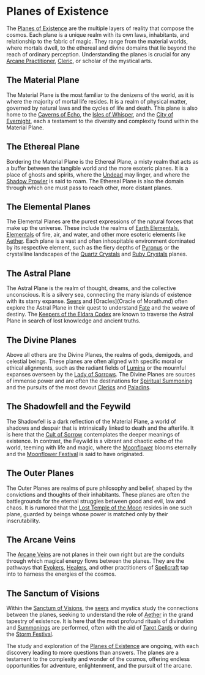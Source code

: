 # Planes of Existence

The [Planes of Existence](Planes%20of%20Existence.md) are the multiple layers of reality that compose the cosmos. Each plane is a unique realm with its own laws, inhabitants, and relationship to the fabric of magic. They range from the material worlds, where mortals dwell, to the ethereal and divine domains that lie beyond the reach of ordinary perception. Understanding the planes is crucial for any [Arcane Practitioner](Arcane%20Practitioner.md), [Cleric](Cleric.md), or scholar of the mystical arts.

## The Material Plane

The Material Plane is the most familiar to the denizens of the world, as it is where the majority of mortal life resides. It is a realm of physical matter, governed by natural laws and the cycles of life and death. This plane is also home to the [Caverns of Echo](Caverns%20of%20Echo.md), the [Isles of Whisper](Isles%20of%20Whisper.md), and the [City of Evernight](City%20of%20Evernight.md), each a testament to the diversity and complexity found within the Material Plane.

## The Ethereal Plane

Bordering the Material Plane is the Ethereal Plane, a misty realm that acts as a buffer between the tangible world and the more esoteric planes. It is a place of ghosts and spirits, where the [Undead](Undead.md) may linger, and where the [Shadow Prowler](Shadow%20Prowler.md) is said to roam. The Ethereal Plane is also the domain through which one must pass to reach other, more distant planes.

## The Elemental Planes

The Elemental Planes are the purest expressions of the natural forces that make up the universe. These include the realms of [Earth Elementals](Earth%20Elementals.md), [Elementals](Elementals.md) of fire, air, and water, and other more esoteric elements like [Aether](Aether.md). Each plane is a vast and often inhospitable environment dominated by its respective element, such as the fiery depths of [Pyronus](Pyronus.md) or the crystalline landscapes of the [Quartz Crystals](Quartz%20Crystals.md) and [Ruby Crystals](Ruby%20Crystals.md) planes.

## The Astral Plane

The Astral Plane is the realm of thought, dreams, and the collective unconscious. It is a silvery sea, connecting the many islands of existence with its starry expanse. [Seers](Seer.md) and [Oracles](Oracle of Morath.md) often explore the Astral Plane in their quest to understand [Fate](Fate.md) and the weave of destiny. The [Keepers of the Eldara Codex](Keepers%20of%20the%20Eldara%20Codex.md) are known to traverse the Astral Plane in search of lost knowledge and ancient truths.

## The Divine Planes

Above all others are the Divine Planes, the realms of gods, demigods, and celestial beings. These planes are often aligned with specific moral or ethical alignments, such as the radiant fields of [Lumina](Lumina.md) or the mournful expanses overseen by the [Lady of Sorrows](Lady%20of%20Sorrows.md). The Divine Planes are sources of immense power and are often the destinations for [Spiritual Summoning](Spiritual%20Summoning.md) and the pursuits of the most devout [Clerics](Clerics.md) and [Paladins](Paladins.md).

## The Shadowfell and the Feywild

The Shadowfell is a dark reflection of the Material Plane, a world of shadows and despair that is intrinsically linked to death and the afterlife. It is here that the [Cult of Sorrow](Cult%20of%20Sorrow.md) contemplates the deeper meanings of existence. In contrast, the Feywild is a vibrant and chaotic echo of the world, teeming with life and magic, where the [Moonflower](Moonflower.md) blooms eternally and the [Moonflower Festival](Moonflower%20Festival.md) is said to have originated.

## The Outer Planes

The Outer Planes are realms of pure philosophy and belief, shaped by the convictions and thoughts of their inhabitants. These planes are often the battlegrounds for the eternal struggles between good and evil, law and chaos. It is rumored that the [Lost Temple of the Moon](Lost%20Temple%20of%20the%20Moon.md) resides in one such plane, guarded by beings whose power is matched only by their inscrutability.

## The Arcane Veins

The [Arcane Veins](Arcane%20Veins.md) are not planes in their own right but are the conduits through which magical energy flows between the planes. They are the pathways that [Evokers](Evoker.md), [Healers](Healers.md), and other practitioners of [Spellcraft](Spellcraft.md) tap into to harness the energies of the cosmos.

## The Sanctum of Visions

Within the [Sanctum of Visions](Sanctum%20of%20Visions.md), the [seers](Seer.md) and mystics study the connections between the planes, seeking to understand the role of [Aether](Aether.md) in the grand tapestry of existence. It is here that the most profound rituals of divination and [Summonings](Summonings.md) are performed, often with the aid of [Tarot Cards](Tarot%20Cards.md) or during the [Storm Festival](Storm%20Festival.md).

The study and exploration of the [Planes of Existence](Planes%20of%20Existence.md) are ongoing, with each discovery leading to more questions than answers. The planes are a testament to the complexity and wonder of the cosmos, offering endless opportunities for adventure, enlightenment, and the pursuit of the arcane.